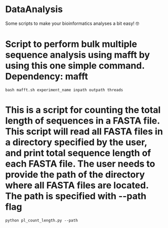 # DataAnalysis
Some scripts to make your bioinformatics analyses a bit easy! 🤓

# Script to perform bulk multiple sequence analysis using mafft by using this one simple command. Dependency: mafft
                    
   `bash mafft.sh experiment_name inpath outpath threads`

# This is a script for counting the total length of sequences in a FASTA file. This script will read all FASTA files in a directory specified by the user, and print total sequence length of each FASTA file. The user needs to provide the path of the directory where all FASTA files are located. The path is specified with --path flag
   
   `python pl_count_length.py --path`

